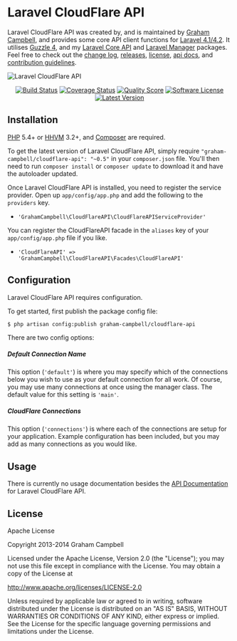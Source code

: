 Laravel CloudFlare API
======================

Laravel CloudFlare API was created by, and is maintained by [Graham Campbell](https://github.com/GrahamCampbell), and provides some core API client functions for [Laravel 4.1/4.2](http://laravel.com). It utilises [Guzzle 4](https://github.com/guzzle/guzzle), and my [Laravel Core API](https://github.com/GrahamCampbell/Laravel-Core-API) and [Laravel Manager](https://github.com/GrahamCampbell/Laravel-Manager) packages. Feel free to check out the [change log](CHANGELOG.md), [releases](https://github.com/GrahamCampbell/Laravel-CloudFlare-API/releases), [license](LICENSE.md), [api docs](http://docs.grahamjcampbell.co.uk), and [contribution guidelines](CONTRIBUTING.md).

![Laravel CloudFlare API](https://cloud.githubusercontent.com/assets/2829600/4432317/c173f24c-468c-11e4-9ff5-4a6327442d43.PNG)

<p align="center">
<a href="https://travis-ci.org/GrahamCampbell/Laravel-CloudFlare-API"><img src="https://img.shields.io/travis/GrahamCampbell/Laravel-CloudFlare-API/master.svg?style=flat-square" alt="Build Status"></img></a>
<a href="https://scrutinizer-ci.com/g/GrahamCampbell/Laravel-CloudFlare-API/code-structure"><img src="https://img.shields.io/scrutinizer/coverage/g/GrahamCampbell/Laravel-CloudFlare-API.svg?style=flat-square" alt="Coverage Status"></img></a>
<a href="https://scrutinizer-ci.com/g/GrahamCampbell/Laravel-CloudFlare-API"><img src="https://img.shields.io/scrutinizer/g/GrahamCampbell/Laravel-CloudFlare-API.svg?style=flat-square" alt="Quality Score"></img></a>
<a href="LICENSE.md"><img src="https://img.shields.io/badge/license-Apache%202.0-brightgreen.svg?style=flat-square" alt="Software License"></img></a>
<a href="https://github.com/GrahamCampbell/Laravel-CloudFlare-API/releases"><img src="https://img.shields.io/github/release/GrahamCampbell/Laravel-CloudFlare-API.svg?style=flat-square" alt="Latest Version"></img></a>
</p>


## Installation

[PHP](https://php.net) 5.4+ or [HHVM](http://hhvm.com) 3.2+, and [Composer](https://getcomposer.org) are required.

To get the latest version of Laravel CloudFlare API, simply require `"graham-campbell/cloudflare-api": "~0.5"` in your `composer.json` file. You'll then need to run `composer install` or `composer update` to download it and have the autoloader updated.

Once Laravel CloudFlare API is installed, you need to register the service provider. Open up `app/config/app.php` and add the following to the `providers` key.

* `'GrahamCampbell\CloudFlareAPI\CloudFlareAPIServiceProvider'`

You can register the CloudFlareAPI facade in the `aliases` key of your `app/config/app.php` file if you like.

* `'CloudFlareAPI' => 'GrahamCampbell\CloudFlareAPI\Facades\CloudFlareAPI'`


## Configuration

Laravel CloudFlare API requires configuration.

To get started, first publish the package config file:

```bash
$ php artisan config:publish graham-campbell/cloudflare-api
```

There are two config options:

##### Default Connection Name

This option (`'default'`) is where you may specify which of the connections below you wish to use as your default connection for all work. Of course, you may use many connections at once using the manager class. The default value for this setting is `'main'`.

##### CloudFlare Connections

This option (`'connections'`) is where each of the connections are setup for your application. Example configuration has been included, but you may add as many connections as you would like.


## Usage

There is currently no usage documentation besides the [API Documentation](http://docs.grahamjcampbell.co.uk) for Laravel CloudFlare API.


## License

Apache License

Copyright 2013-2014 Graham Campbell

Licensed under the Apache License, Version 2.0 (the "License");
you may not use this file except in compliance with the License.
You may obtain a copy of the License at

 http://www.apache.org/licenses/LICENSE-2.0

Unless required by applicable law or agreed to in writing, software
distributed under the License is distributed on an "AS IS" BASIS,
WITHOUT WARRANTIES OR CONDITIONS OF ANY KIND, either express or implied.
See the License for the specific language governing permissions and
limitations under the License.
